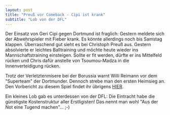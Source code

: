```yaml
---
layout: post
title: "Preuß vor Comeback - Cipi ist krank"
subtitle: "Lob von der DFL"
---
```


Der Einsatz von Geri Cipi gegen Dortmund ist fraglich: Gestern meldete sich der Abwehrspieler mit Fieber krank. Es könnte allerdings noch bis Samstag klappen. Überraschend gut sieht es bei Christoph Preuß aus. Gestern absolvierte er leichtes Balltraining und möchte heute wieder ins Mannschaftstraining einsteigen. Sollte er fit werden, dürfte er ins Mittelfeld rücken und Chris dafür anstelle von Tsoumou-Madza in die Innenverteidigung rücken.

Trotz der Verletztenmisere bei der Borussia warnt Willi Reimann vor dem "Superteam" der Dortmunder. Dennoch strebe man den ersten Heimsieg an. Den Vorbericht zu diesem Spiel findet ihr übrigens [HIER](http://www.eintracht-stats.de/daily/df_vorb.htm).

Ein kleines Lob gab es unterdessen von der DFL: Die Eintracht habe die günstigste Kostenstruktur aller Erstligisten! Das nennt man wohl "Aus der Not eine Tugend machen"... ;-)
